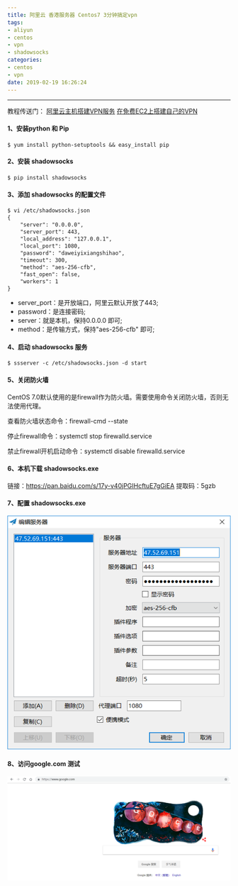 ```yaml
---
title: 阿里云 香港服务器 Centos7 3分钟搞定vpn
tags:
- aliyun
- centos
- vpn
- shadowsocks
categories:
- centos
- vpn
date: 2019-02-19 16:26:24
---
```


<hr>


教程传送门：
[阿里云主机搭建VPN服务](https://blog.csdn.net/ztx114/article/details/80423705)
[在免费EC2上搭建自己的VPN](https://my.oschina.net/imcf/blog/659230)

#### 1、安装python 和 Pip
```
$ yum install python-setuptools && easy_install pip
```

#### 2、安装 shadowsocks
```
$ pip install shadowsocks
```

#### 3、添加 shadowsocks 的配置文件
```
$ vi /etc/shadowsocks.json
{
    "server": "0.0.0.0",
    "server_port": 443,
    "local_address": "127.0.0.1",
    "local_port": 1080,
    "password": "daweiyixiangshihao",
    "timeout": 300,
    "method": "aes-256-cfb",
    "fast_open": false,
    "workers": 1
}
```

- server_port：是开放端口，阿里云默认开放了443;
- password：是连接密码;
- server：就是本机，保持0.0.0.0 即可;
- method：是传输方式，保持"aes-256-cfb" 即可;

#### 4、启动 shadowsocks 服务
```
$ ssserver -c /etc/shadowsocks.json -d start
```

#### 5、关闭防火墙
CentOS 7.0默认使用的是firewall作为防火墙。需要使用命令关闭防火墙，否则无法使用代理。

查看防火墙状态命令：firewall-cmd --state

停止firewall命令：systemctl stop firewalld.service

禁止firewall开机启动命令：systemctl disable firewalld.service

#### 6、本机下载  shadowsocks.exe 
链接：https://pan.baidu.com/s/17y-v40jPGIHcftuE7gGiEA 
提取码：5gzb 

#### 7、配置 shadowsocks.exe 
![](aliyun/1.png)

#### 8、访问google.com 测试
![](aliyun/2.png)

